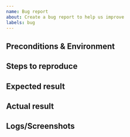 ```yaml
---
name: Bug report
about: Create a bug report to help us improve
labels: bug
---
```


## Preconditions & Environment

<!-- Anything that would help a developer reproduce the bug -->

## Steps to reproduce

<!--
1. Go to '...'
2. Click on '....'
3. Scroll down to '....'
4. See error
-->

## Expected result

<!-- A clear and concise description of what you expected to happen -->

## Actual result

<!-- A clear and concise description of what happened -->

## Logs/Screenshots

<!-- If applicable, add logs/screenshots/video recordings to help explain your problem -->
